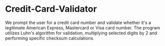 # Credit-Card-Validator
We prompt the user for a credit card number and validate whether it's a legitimate American Express, Mastercard or Visa card number. The program utilizes Luhn's algorithm for validation, multiplying selected digits by 2 and performing specific checksum calculations.
